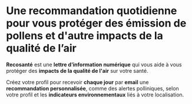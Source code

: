 # Une **recommandation quotidienne** pour vous protéger des **émission de pollens** et d'autre impacts de la qualité de l’air

**Recosanté** est une **lettre d’information numérique** qui vous aide à vous protéger des **impacts de la qualité de l'air** sur votre santé.

Créez votre profil pour recevoir **chaque jour** par **email** une **recommandation personnalisée**, comme des alertes polliniques, selon votre profil et les **indicateurs environnementaux** liés à votre localisation.
